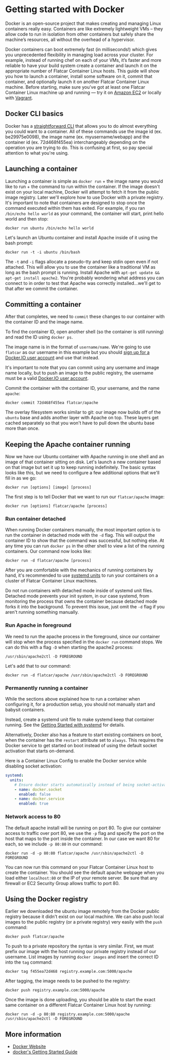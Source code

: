 # Getting started with Docker

Docker is an open-source project that makes creating and managing Linux containers really easy. Containers are like extremely lightweight VMs – they allow code to run in isolation from other containers but safely share the machine’s resources, all without the overhead of a hypervisor.

Docker containers can boot extremely fast (in milliseconds!) which gives you unprecedented flexibility in managing load across your cluster. For example, instead of running chef on each of your VMs, it’s faster and more reliable to have your build system create a container and launch it on the appropriate number of Flatcar Container Linux hosts. This guide will show you how to launch a container, install some software on it, commit that container, and optionally launch it on another Flatcar Container Linux machine. Before starting, make sure you've got at least one Flatcar Container Linux machine up and running &mdash; try it on [Amazon EC2](booting-on-ec2.md) or locally with [Vagrant](booting-on-vagrant.md).

## Docker CLI basics

Docker has a [straightforward CLI](https://docs.docker.com/engine/reference/commandline/cli/) that allows you to do almost everything you could want to a container. All of these commands use the image id (ex. be29975e0098), the image name (ex. myusername/webapp) and the container id (ex. 72d468f455ea) interchangeably depending on the operation you are trying to do. This is confusing at first, so pay special attention to what you're using.

## Launching a container

Launching a container is simple as `docker run` + the image name you would like to run + the command to run within the container. If the image doesn't exist on your local machine, Docker will attempt to fetch it from the public image registry. Later we'll explore how to use Docker with a private registry. It's important to note that containers are designed to stop once the command executed within them has exited. For example, if you ran `/bin/echo hello world` as your command, the container will start, print hello world and then stop:

```shell
docker run ubuntu /bin/echo hello world
```

Let's launch an Ubuntu container and install Apache inside of it using the bash prompt:

```shell
docker run -t -i ubuntu /bin/bash
```

The `-t` and `-i` flags allocate a pseudo-tty and keep stdin open even if not attached. This will allow you to use the container like a traditional VM as long as the bash prompt is running. Install Apache with `apt-get update && apt-get install apache2`. You're probably wondering what address you can connect to in order to test that Apache was correctly installed...we'll get to that after we commit the container.

## Committing a container

After that completes, we need to `commit` these changes to our container with the container ID and the image name.

To find the container ID, open another shell (so the container is still running) and read the ID using `docker ps`.

The image name is in the format of `username/name`. We're going to use `flatcar` as our username in this example but you should [sign up for a Docker.IO user account](https://hub.docker.com/account/signup/) and use that instead.

It's important to note that you can commit using any username and image name locally, but to push an image to the public registry, the username must be a valid [Docker.IO user account](https://hub.docker.com/account/signup/).

Commit the container with the container ID, your username, and the name `apache`:

```shell
docker commit 72d468f455ea flatcar/apache
```

The overlay filesystem works similar to git: our image now builds off of the `ubuntu` base and adds another layer with Apache on top. These layers get cached separately so that you won't have to pull down the ubuntu base more than once.

## Keeping the Apache container running

Now we have our Ubuntu container with Apache running in one shell and an image of that container sitting on disk. Let's launch a new container based on that image but set it up to keep running indefinitely. The basic syntax looks like this, but we need to configure a few additional options that we'll fill in as we go:

```shell
docker run [options] [image] [process]
```

The first step is to tell Docker that we want to run our `flatcar/apache` image:

```shell
docker run [options] flatcar/apache [process]
```

### Run container detached

When running Docker containers manually, the most important option is to run the container in detached mode with the `-d` flag. This will output the container ID to show that the command was successful, but nothing else. At any time you can run `docker ps` in the other shell to view a list of the running containers. Our command now looks like:

```shell
docker run -d flatcar/apache [process]
```

After you are comfortable with the mechanics of running containers by hand, it's recommended to use [systemd units](getting-started-with-systemd.md) to run your containers on a cluster of Flatcar Container Linux machines.

Do not run containers with detached mode inside of systemd unit files. Detached mode prevents your init system, in our case systemd, from monitoring the process that owns the container because detached mode forks it into the background. To prevent this issue, just omit the `-d` flag if you aren't running something manually.

### Run Apache in foreground

We need to run the apache process in the foreground, since our container will stop when the process specified in the `docker run` command stops. We can do this with a flag `-D` when starting the apache2 process:

```shell
/usr/sbin/apache2ctl -D FOREGROUND
```

Let's add that to our command:

```shell
docker run -d flatcar/apache /usr/sbin/apache2ctl -D FOREGROUND
```

### Permanently running a container

While the sections above explained how to run a container when configuring it, for a production setup, you should not manually start and babysit containers.

Instead, create a systemd unit file to make systemd keep that container running. See the [Getting Started with systemd](getting-started-with-systemd.md) for details.

Alternatively, Docker also has a feature to start existing containers on boot, when the container has the `restart` attribute set to `always`.
This requires the Docker service to get started on boot instead of using the default socket activation that starts on-demand.

Here is a Container Linux Config to enable the Docker service while disabling socket activation:

```yaml
systemd:
  units:
    # Ensure docker starts automatically instead of being socket-activated
    - name: docker.socket
      enabled: false
    - name: docker.service
      enabled: true
```

### Network access to 80

The default apache install will be running on port 80. To give our container access to traffic over port 80, we use the `-p` flag and specify the port on the host that maps to the port inside the container. In our case we want 80 for each, so we include `-p 80:80` in our command:

```shell
docker run -d -p 80:80 flatcar/apache /usr/sbin/apache2ctl -D FOREGROUND
```

You can now run this command on your Flatcar Container Linux host to create the container. You should see the default apache webpage when you load either `localhost:80` or the IP of your remote server. Be sure that any firewall or EC2 Security Group allows traffic to port 80.

## Using the Docker registry

Earlier we downloaded the ubuntu image remotely from the Docker public registry because it didn't exist on our local machine. We can also push local images to the public registry (or a private registry) very easily with the `push` command:

```shell
docker push flatcar/apache
```

To push to a private repository the syntax is very similar. First, we must prefix our image with the host running our private registry instead of our username. List images by running `docker images` and insert the correct ID into the `tag` command:

```shell
docker tag f455ea72d468 registry.example.com:5000/apache
```

After tagging, the image needs to be pushed to the registry:

```shell
docker push registry.example.com:5000/apache
```

Once the image is done uploading, you should be able to start the exact same container on a different Flatcar Container Linux host by running:

```shell
docker run -d -p 80:80 registry.example.com:5000/apache /usr/sbin/apache2ctl -D FOREGROUND
```

## More information

- [Docker Website](http://www.docker.com/)
- [docker's Getting Started Guide](https://docs.docker.com/mac/started/)
